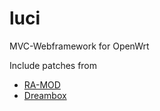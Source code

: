 luci
====

MVC-Webframework for OpenWrt

Include patches from

* [RA-MOD](https://github.com/ravageralpha/my_openwrt_mod)
* [Dreambox](http://dev.openwrt.org.cn)
